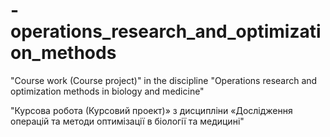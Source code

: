 # -operations_research_and_optimization_methods

"Course work (Course project)" in the discipline "Operations research and optimization methods in biology and medicine"

"Курсова робота (Курсовий проект)» з дисципліни «Дослідження операцій та методи оптимізації в біології та медицині"
